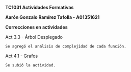 **TC1031 Actividades Formativas**

**Aarón Gonzalo Ramírez Tafolla - A01351621**

**Correcciones en actividades**

Act 3.3 - Árbol Desplegado

    Se agregó el análisis de complejidad de cada función.
    
Act 4.1 - Grafos

    Se subió la actividad.
